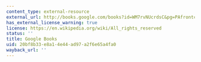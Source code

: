 ```yaml
---
content_type: external-resource
external_url: http://books.google.com/books?id=WM7rvNUcrdsC&pg=PAfrontcover
has_external_license_warning: true
license: https://en.wikipedia.org/wiki/All_rights_reserved
status: ''
title: Google Books
uid: 20bf8b33-e8a1-4e44-ad97-a2f6e65a4fa0
wayback_url: ''
---
```

